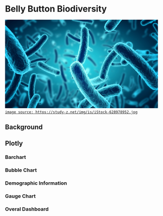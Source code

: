 # Belly Button Biodiversity

![image1](images/image2.png)
[`image source: https://study-z.net/img/is/iStock-628978952.jpg`](https://study-z.net/img/is/iStock-628978952.jpg)

## Background

## Plotly
### Barchart
### Bubble Chart
### Demographic Information
### Gauge Chart
### Overal Dashboard



